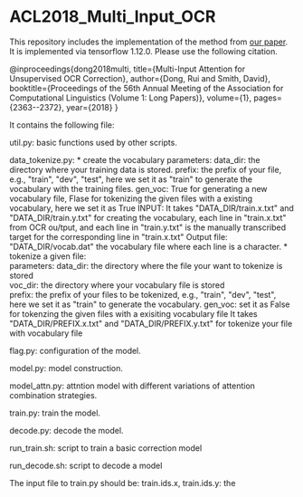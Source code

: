 # ACL2018_Multi_Input_OCR

This repository includes the implementation of the method from [our paper](http://www.ccs.neu.edu/home/dongrui/paper/acl_2018.pdf). It is implemented via tensorflow 1.12.0. Please use the following citation.

@inproceedings{dong2018multi,
  title={Multi-Input Attention for Unsupervised OCR Correction},
  author={Dong, Rui and Smith, David},
  booktitle={Proceedings of the 56th Annual Meeting of the Association for Computational Linguistics (Volume 1: Long Papers)},
  volume={1},
  pages={2363--2372},
  year={2018}
}

It contains the following file:

util.py: basic functions used by other scripts.

data_tokenize.py: 
	* create the vocabulary
		parameters:
			 data_dir: the directory where your training data is stored.
 			 prefix: the prefix of your file, e.g., "train", "dev", "test", here we set it as "train" to generate the vocabulary with the training files.
			 gen_voc: True for generating a new vocabulary file, Flase for tokenizing the given files with a existing vocabulary, here we set it as True
		INPUT: It takes "DATA_DIR/train.x.txt" and "DATA_DIR/train.y.txt" for creating the vocabulary, each line in "train.x.txt" from OCR ou/tput, and each line in "train.y.txt" is the manually transcribed target for the corresponding line in "train.x.txt"
		Output file: "DATA_DIR/vocab.dat" the vocabulary file where each line is a character.
	* tokenize a given file:	
		parameters:	
			 data_dir: the directory where the file your want to tokenize is stored		 
			 voc_dir: the directory where your vocabulary file is stored	   
 			 prefix: the prefix of your files to be tokenized, e.g., "train", "dev", "test", here we set it as "train" to generate the vocabulary.
			 gen_voc: set it as False for tokenzing the given files with a exisiting vocabulary file
		It takes "DATA_DIR/PREFIX.x.txt" and "DATA_DIR/PREFIX.y.txt" for tokenize your file with vocabulary file

flag.py: configuration of the model.

model.py: model construction.

model_attn.py: attntion model with different variations of attention combination strategies.

train.py: train the model.

decode.py: decode the model.

run_train.sh: script to train a basic correction model

run_decode.sh: script to decode a model

The input file to train.py should be:
	train.ids.x, train.ids.y: the  


